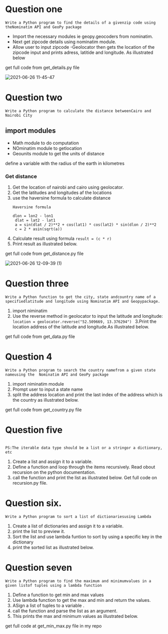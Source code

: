 # Question one

```Write a Python program to find the details of a givenzip code using theNominatim API and GeoPy package```

- Import the necessary modules ie geopy.geocoders from nominatim.
- Next get zipcode details using nominatim module.
- Allow user to input zipcode
-Geolocator then gets the location of the zipcode input and prints adress, latitide and longitude. As illustrated below

get full code from get_details.py file

![2021-06-26 11-45-47](https://user-images.githubusercontent.com/60597568/123507829-5a08ab00-d674-11eb-8528-bd50dbcda0fe.gif)

# Question two

```Write a Python program to calculate the distance betweenCairo and Nairobi City ```

## import modules
 - Math module to do computation
 - NOminatim module to getlocation
 - Geounits module to get the units of distance
 
 define a variable with the radius of the earth in kilometres
 ### Get distance
 
 1. Get the location of nairobi and cairo using geolocator.
 2. Get the latitudes and longitudes af the locations
 3. use the haversine formula to calculate distance
     ```
     Haversine formula
     
     dlon = lon2 - lon1
      dlat = lat2 - lat1
      a = sin(dlat / 2)**2 + cos(lat1) * cos(lat2) * sin(dlon / 2)**2
      c = 2 * asin(sqrt(a))
      ```
 4. Calculate result using formula
     ```result = (c * r) ```
  5. Print result as illustrated below.  
  
  get full code from get_distance.py file
  
  ![2021-06-26 12-09-39 (1)](https://user-images.githubusercontent.com/60597568/123508425-0b5d1000-d678-11eb-845a-5828109d0df0.gif)
  
  # Question three
  
  ```Write a Python function to get the city, state andcountry name of a specifiedlatitude and longitude using Nominatim API and Geopypackage. ```
  
  1. import niminatim
  2. Use the reverse method in geolocator to input the latitude and longitude:
     ```location = geolocator.reverse("52.509669, 13.376294") ```
  3.Print the location address of the latitude and longitude.As illustrated below.
  
  get full code from get_data.py file
  
  # Question 4
  
  ```Write a Python program to search the country namefrom a given state nameusing the  Nominatim API and GeoPy package```
  
  1. import niminatim module
  2. Prompt user to input a state name
  3. split the address location and print the last index of the address which is the country as illustrated below.
 
get full code from get_country.py file

# Question five

```Write a Python program to generate an infinite cycleof elements from an iterable.

PS:The iterable data type should be a list or a stringor a dictionary, etc

```
1. Create a list and assign it to a variable.
2. Define a function and loop through the items recursively. Read obout recursion on the python documentation.
3. call the function and print the list as illustrated below.
Get full code on recursion.py file.

# Question six.

```Write a Python program to sort a list of dictionariesusing Lambda ```

1. Create a list of dictionaries and assign it to a variable.
2. print the list to preview it.
3. Sort the list and use lambda funtion to sort by using a specific key in the dictionary
4. print the sorted list as illustrated below.

# Question seven

```Write a Python program to find the maximum and minimumvalues in a given listof tuples using a lambda function ```

1. Define a function to get min and max values
2. Use lambda function to get the max and min and return the values.
3. ASign a list of tuples to a variable .
4. call the function and parse the list as an argument.
5. This prints the max and minimum values as illustrated below.

get full code at get_min_max.py file in my repo

  
 


